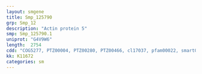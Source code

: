 ```yaml
---
layout: smgene
title: Smp_125790
grp: Smp_12
description: "Actin protein 5"
smp: Smp_125790.1
uniprot: "G4V9W6"
length:  2754
cdd: "COG5277, PTZ00004, PTZ00280, PTZ00466, cl17037, pfam00022, smart00268"
kk: K11672
categories: sm
---
```


